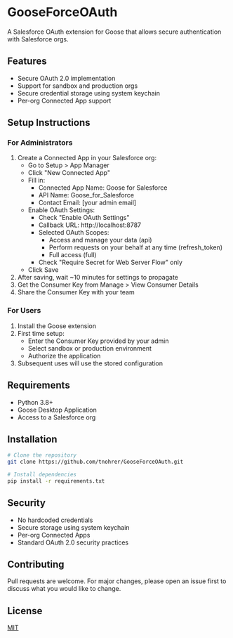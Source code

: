 # GooseForceOAuth

A Salesforce OAuth extension for Goose that allows secure authentication with Salesforce orgs.

## Features
- Secure OAuth 2.0 implementation
- Support for sandbox and production orgs
- Secure credential storage using system keychain
- Per-org Connected App support

## Setup Instructions

### For Administrators
1. Create a Connected App in your Salesforce org:
   - Go to Setup > App Manager
   - Click "New Connected App"
   - Fill in:
     - Connected App Name: Goose for Salesforce
     - API Name: Goose_for_Salesforce
     - Contact Email: [your admin email]
   - Enable OAuth Settings:
     - Check "Enable OAuth Settings"
     - Callback URL: http://localhost:8787
     - Selected OAuth Scopes:
       - Access and manage your data (api)
       - Perform requests on your behalf at any time (refresh_token)
       - Full access (full)
     - Check "Require Secret for Web Server Flow" only
   - Click Save
2. After saving, wait ~10 minutes for settings to propagate
3. Get the Consumer Key from Manage > View Consumer Details
4. Share the Consumer Key with your team

### For Users
1. Install the Goose extension
2. First time setup:
   - Enter the Consumer Key provided by your admin
   - Select sandbox or production environment
   - Authorize the application
3. Subsequent uses will use the stored configuration

## Requirements
- Python 3.8+
- Goose Desktop Application
- Access to a Salesforce org

## Installation
```bash
# Clone the repository
git clone https://github.com/tnohrer/GooseForceOAuth.git

# Install dependencies
pip install -r requirements.txt
```

## Security
- No hardcoded credentials
- Secure storage using system keychain
- Per-org Connected Apps
- Standard OAuth 2.0 security practices

## Contributing
Pull requests are welcome. For major changes, please open an issue first to discuss what you would like to change.

## License
[MIT](https://choosealicense.com/licenses/mit/)
